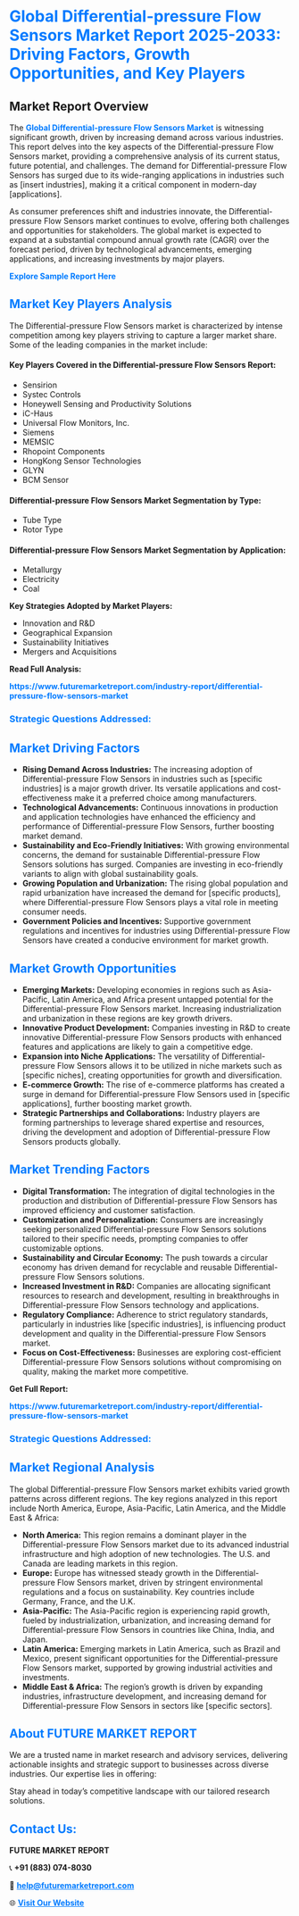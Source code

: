 <h1 style="color: #007BFF;">Global Differential-pressure Flow Sensors Market Report 2025-2033: Driving Factors, Growth Opportunities, and Key Players</h1>

<section id="overview">
<h2>Market Report Overview</h2>
<p>The <a href="https://www.futuremarketreport.com/industry-report/differential-pressure-flow-sensors-market" style="color: #007BFF; text-decoration: none;"><strong>Global Differential-pressure Flow Sensors Market</strong></a> is witnessing significant growth, driven by increasing demand across various industries. This report delves into the key aspects of the Differential-pressure Flow Sensors market, providing a comprehensive analysis of its current status, future potential, and challenges. The demand for Differential-pressure Flow Sensors has surged due to its wide-ranging applications in industries such as [insert industries], making it a critical component in modern-day [applications].</p>
<p>As consumer preferences shift and industries innovate, the Differential-pressure Flow Sensors market continues to evolve, offering both challenges and opportunities for stakeholders. The global market is expected to expand at a substantial compound annual growth rate (CAGR) over the forecast period, driven by technological advancements, emerging applications, and increasing investments by major players.</p>
</section>

<section id="overview">
<p><a href="https://www.futuremarketreport.com/request-sample/reportId=85424" style="color: #007BFF; text-decoration: none;"><strong>Explore Sample Report Here</strong></a></p>
</section>

<section id="key-players">
<h2 style="color: #007BFF;">Market Key Players Analysis</h2>
<p>The Differential-pressure Flow Sensors market is characterized by intense competition among key players striving to capture a larger market share. Some of the leading companies in the market include:</p>
<h4>Key Players Covered in the Differential-pressure Flow Sensors Report:</h4>
<ul><li>Sensirion</li><li>Systec Controls</li><li>Honeywell Sensing and Productivity Solutions</li><li>iC-Haus</li><li>Universal Flow Monitors, Inc.</li><li>Siemens</li><li>MEMSIC</li><li>Rhopoint Components</li><li>HongKong Sensor Technologies</li><li>GLYN</li><li>BCM Sensor</li></ul>
<h4>Differential-pressure Flow Sensors Market Segmentation by Type:</h4>
<ul><li>Tube Type</li><li>Rotor Type</li></ul>

<h4>Differential-pressure Flow Sensors Market Segmentation by Application:</h4>
<ul><li>Metallurgy</li><li>Electricity</li><li>Coal</li></ul>
<p><strong>Key Strategies Adopted by Market Players:</strong></p>
<ul>
<li>Innovation and R&D</li>
<li>Geographical Expansion</li>
<li>Sustainability Initiatives</li>
<li>Mergers and Acquisitions</li>
</ul>
</section>

<section>
<p><strong>Read Full Analysis: </strong></p><a href="https://www.futuremarketreport.com/industry-report/differential-pressure-flow-sensors-market" style="color: #007BFF; text-decoration: none;"><strong>https://www.futuremarketreport.com/industry-report/differential-pressure-flow-sensors-market</strong></a>
<h3 style="color: #007BFF;">Strategic Questions Addressed:</h3>
</section>

<section id="driving-factors">
<h2 style="color: #007BFF;">Market Driving Factors</h2>
<ul>
<li><strong>Rising Demand Across Industries:</strong> The increasing adoption of Differential-pressure Flow Sensors in industries such as [specific industries] is a major growth driver. Its versatile applications and cost-effectiveness make it a preferred choice among manufacturers.</li>
<li><strong>Technological Advancements:</strong> Continuous innovations in production and application technologies have enhanced the efficiency and performance of Differential-pressure Flow Sensors, further boosting market demand.</li>
<li><strong>Sustainability and Eco-Friendly Initiatives:</strong> With growing environmental concerns, the demand for sustainable Differential-pressure Flow Sensors solutions has surged. Companies are investing in eco-friendly variants to align with global sustainability goals.</li>
<li><strong>Growing Population and Urbanization:</strong> The rising global population and rapid urbanization have increased the demand for [specific products], where Differential-pressure Flow Sensors plays a vital role in meeting consumer needs.</li>
<li><strong>Government Policies and Incentives:</strong> Supportive government regulations and incentives for industries using Differential-pressure Flow Sensors have created a conducive environment for market growth.</li>
</ul>
</section>

<section id="growth-opportunities">
<h2 style="color: #007BFF;">Market Growth Opportunities</h2>
<ul>
<li><strong>Emerging Markets:</strong> Developing economies in regions such as Asia-Pacific, Latin America, and Africa present untapped potential for the Differential-pressure Flow Sensors market. Increasing industrialization and urbanization in these regions are key growth drivers.</li>
<li><strong>Innovative Product Development:</strong> Companies investing in R&D to create innovative Differential-pressure Flow Sensors products with enhanced features and applications are likely to gain a competitive edge.</li>
<li><strong>Expansion into Niche Applications:</strong> The versatility of Differential-pressure Flow Sensors allows it to be utilized in niche markets such as [specific niches], creating opportunities for growth and diversification.</li>
<li><strong>E-commerce Growth:</strong> The rise of e-commerce platforms has created a surge in demand for Differential-pressure Flow Sensors used in [specific applications], further boosting market growth.</li>
<li><strong>Strategic Partnerships and Collaborations:</strong> Industry players are forming partnerships to leverage shared expertise and resources, driving the development and adoption of Differential-pressure Flow Sensors products globally.</li>
</ul>
</section>

<section id="trending-factors">
<h2 style="color: #007BFF;">Market Trending Factors</h2>
<ul>
<li><strong>Digital Transformation:</strong> The integration of digital technologies in the production and distribution of Differential-pressure Flow Sensors has improved efficiency and customer satisfaction.</li>
<li><strong>Customization and Personalization:</strong> Consumers are increasingly seeking personalized Differential-pressure Flow Sensors solutions tailored to their specific needs, prompting companies to offer customizable options.</li>
<li><strong>Sustainability and Circular Economy:</strong> The push towards a circular economy has driven demand for recyclable and reusable Differential-pressure Flow Sensors solutions.</li>
<li><strong>Increased Investment in R&D:</strong> Companies are allocating significant resources to research and development, resulting in breakthroughs in Differential-pressure Flow Sensors technology and applications.</li>
<li><strong>Regulatory Compliance:</strong> Adherence to strict regulatory standards, particularly in industries like [specific industries], is influencing product development and quality in the Differential-pressure Flow Sensors market.</li>
<li><strong>Focus on Cost-Effectiveness:</strong> Businesses are exploring cost-efficient Differential-pressure Flow Sensors solutions without compromising on quality, making the market more competitive.</li>
</ul>
</section>

<section>
<p><strong>Get Full Report: </strong></p><a href="https://www.futuremarketreport.com/industry-report/differential-pressure-flow-sensors-market" style="color: #007BFF; text-decoration: none;"><strong>https://www.futuremarketreport.com/industry-report/differential-pressure-flow-sensors-market</strong></a>
<h3 style="color: #007BFF;">Strategic Questions Addressed:</h3>
</section>


<section id="regional-analysis">
<h2 style="color: #007BFF;">Market Regional Analysis</h2>
<p>The global Differential-pressure Flow Sensors market exhibits varied growth patterns across different regions. The key regions analyzed in this report include North America, Europe, Asia-Pacific, Latin America, and the Middle East & Africa:</p>
<ul>
<li><strong>North America:</strong> This region remains a dominant player in the Differential-pressure Flow Sensors market due to its advanced industrial infrastructure and high adoption of new technologies. The U.S. and Canada are leading markets in this region.</li>
<li><strong>Europe:</strong> Europe has witnessed steady growth in the Differential-pressure Flow Sensors market, driven by stringent environmental regulations and a focus on sustainability. Key countries include Germany, France, and the U.K.</li>
<li><strong>Asia-Pacific:</strong> The Asia-Pacific region is experiencing rapid growth, fueled by industrialization, urbanization, and increasing demand for Differential-pressure Flow Sensors in countries like China, India, and Japan.</li>
<li><strong>Latin America:</strong> Emerging markets in Latin America, such as Brazil and Mexico, present significant opportunities for the Differential-pressure Flow Sensors market, supported by growing industrial activities and investments.</li>
<li><strong>Middle East & Africa:</strong> The region’s growth is driven by expanding industries, infrastructure development, and increasing demand for Differential-pressure Flow Sensors in sectors like [specific sectors].</li>
</ul>
</section>

<footer>
<h2 style="color: #007BFF;">About FUTURE MARKET REPORT</h2>
<p>We are a trusted name in market research and advisory services, delivering actionable insights and strategic support to businesses across diverse industries. Our expertise lies in offering:</p>

<p>Stay ahead in today’s competitive landscape with our tailored research solutions.</p>

<h2 style="color: #007BFF;">Contact Us:</h2>
<p><strong>FUTURE MARKET REPORT</strong></p>
<p>📞 <strong>+91 (883) 074-8030</strong></p>
<p>📧 <strong><a href="mailto:help@futuremarketreport.com" style="color: #007BFF;">help@futuremarketreport.com</a></strong></p>
<p>🌐 <strong><a href="https://www.futuremarketreport.com/" style="color: #007BFF;">Visit Our Website</a></strong></p>
</footer>